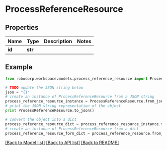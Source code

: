 # ProcessReferenceResource


## Properties
Name | Type | Description | Notes
------------ | ------------- | ------------- | -------------
**id** | **str** |  | 

## Example

```python
from robocorp.workspace.models.process_reference_resource import ProcessReferenceResource

# TODO update the JSON string below
json = "{}"
# create an instance of ProcessReferenceResource from a JSON string
process_reference_resource_instance = ProcessReferenceResource.from_json(json)
# print the JSON string representation of the object
print ProcessReferenceResource.to_json()

# convert the object into a dict
process_reference_resource_dict = process_reference_resource_instance.to_dict()
# create an instance of ProcessReferenceResource from a dict
process_reference_resource_form_dict = process_reference_resource.from_dict(process_reference_resource_dict)
```
[[Back to Model list]](../README.md#documentation-for-models) [[Back to API list]](../README.md#documentation-for-api-endpoints) [[Back to README]](../README.md)


